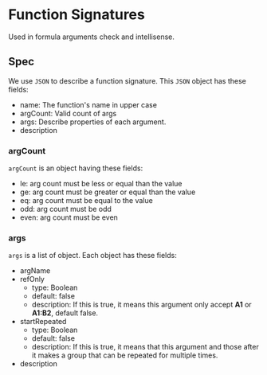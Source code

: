 # Function Signatures

Used in formula arguments check and intellisense.

## Spec

We use `JSON` to describe a function signature.
This `JSON` object has these fields:

- name: The function's name in upper case
- argCount: Valid count of args
- args: Describe properties of each argument.
- description

### argCount

`argCount` is an object having these fields:

- le: arg count must be less or equal than the value
- ge: arg count must be greater or equal than the value
- eq: arg count must be equal to the value
- odd: arg count must be odd
- even: arg count must be even


### args

`args` is a list of object. Each object has these fields:

- argName
- refOnly
    - type: Boolean
    - default: false
    - description: If this is true, it means this argument only accept **A1** or **A1:B2**, default false.
- startRepeated
    - type: Boolean
    - default: false
    - description: If this is true, it means that this argument and those after it makes a group that can be repeated for multiple times.
- description